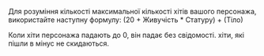 Для розуміння кількості максимальної кількості хітів вашого персонажа, використайте наступну формулу:
(20 + Живучість * Статуру) + (Тіло)

Коли хіти персонажа падають до 0, він падає без свідомості. хіти, які пішли в мінус не скидаються.